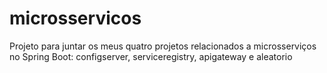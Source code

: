 # microsservicos
Projeto para juntar os meus quatro projetos relacionados a microsserviços no Spring Boot: configserver, serviceregistry, apigateway e aleatorio
